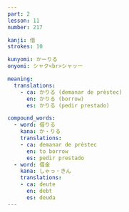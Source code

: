 ```yaml
---
part: 2
lesson: 11
number: 217

kanji: 借
strokes: 10

kunyomi: かーりる
onyomi: シャク<br>シャッー

meaning:
  translations:
    - ca: かりる (demanar de prèstec)
      en: かりる (borrow)
      es: かりる (pedir prestado)

compound_words:
  - word: 借りる
    kana: か・りる
    translations:
    - ca: demanar de prèstec
      en: to borrow
      es: pedir prestado
  - word: 借金
    kana: しゃっ・きん
    translations:
    - ca: deute
      en: debt
      es: deuda
---
```

